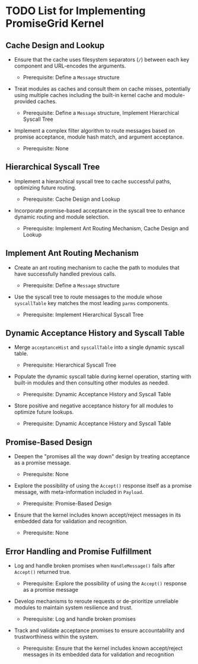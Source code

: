 # TODO List for Implementing PromiseGrid Kernel

## Cache Design and Lookup
- Ensure that the cache uses filesystem separators (`/`) between each key component and URL-encodes the arguments.
  - Prerequisite: Define a `Message` structure

- Treat modules as caches and consult them on cache misses, potentially using multiple caches including the built-in kernel cache and module-provided caches.
  - Prerequisite: Define a `Message` structure, Implement Hierarchical Syscall Tree

- Implement a complex filter algorithm to route messages based on promise acceptance, module hash match, and argument acceptance.
  - Prerequisite: None

## Hierarchical Syscall Tree
- Implement a hierarchical syscall tree to cache successful paths, optimizing future routing.
  - Prerequisite: Cache Design and Lookup

- Incorporate promise-based acceptance in the syscall tree to enhance dynamic routing and module selection.
  - Prerequisite: Implement Ant Routing Mechanism, Cache Design and Lookup

## Implement Ant Routing Mechanism
- Create an ant routing mechanism to cache the path to modules that have successfully handled previous calls.
  - Prerequisite: Define a `Message` structure

- Use the syscall tree to route messages to the module whose `syscallTable` key matches the most leading `parms` components.
  - Prerequisite: Implement Hierarchical Syscall Tree

## Dynamic Acceptance History and Syscall Table
- Merge `acceptanceHist` and `syscallTable` into a single dynamic syscall table.
  - Prerequisite: Hierarchical Syscall Tree

- Populate the dynamic syscall table during kernel operation, starting with built-in modules and then consulting other modules as needed.
  - Prerequisite: Dynamic Acceptance History and Syscall Table

- Store positive and negative acceptance history for all modules to optimize future lookups.
  - Prerequisite: Dynamic Acceptance History and Syscall Table

## Promise-Based Design
- Deepen the "promises all the way down" design by treating acceptance as a promise message.
  - Prerequisite: None

- Explore the possibility of using the `Accept()` response itself as a promise message, with meta-information included in `Payload`.
  - Prerequisite: Promise-Based Design

- Ensure that the kernel includes known accept/reject messages in its embedded data for validation and recognition.
  - Prerequisite: None

## Error Handling and Promise Fulfillment
- Log and handle broken promises when `HandleMessage()` fails after `Accept()` returned true.
  - Prerequisite: Explore the possibility of using the `Accept()` response as a promise message

- Develop mechanisms to reroute requests or de-prioritize unreliable modules to maintain system resilience and trust.
  - Prerequisite: Log and handle broken promises

- Track and validate acceptance promises to ensure accountability and trustworthiness within the system.
  - Prerequisite: Ensure that the kernel includes known accept/reject messages in its embedded data for validation and recognition
